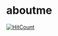 # aboutme

[![HitCount](http://hits.dwyl.com/nitrek/aboutme.svg)](http://hits.dwyl.com/nitrek/aboutme)
